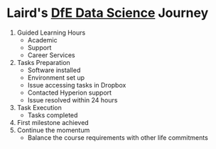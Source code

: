 # Laird's [DfE Data Science](https://skills.cogrammar.com/) Journey
1. Guided Learning Hours
   * Academic
   * Support
   * Career Services
2. Tasks Preparation
   * Software installed
   * Environment set up
   * Issue accessing tasks in Dropbox
   * Contacted Hyperion support
   * Issue resolved within 24 hours
3. Task Execution
   * Tasks completed
5. First milestone achieved
6. Continue the momentum
   * Balance the course requirements with other life commitments
